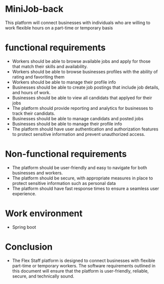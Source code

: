 # MiniJob-back
This platform will connect businesses with individuals who are willing to work flexible hours on a part-time or temporary basis

# functional requirements
-	Workers should be able to browse available jobs and apply for those that match their skills and availability.
- Workers should be able to browse businesses profiles with the ability of rating and favoriting them
- Workers should be able to manage their profile info
- Businesses should be able to create job postings that include job details, and hours of work.
- Businesses should be able to view all candidats that applyed for their jobs
-	The platform should provide reporting and analytics for businesses to track their candidats.
- Businesses should be able to manage candidats and posted jobs
- Businesses should be able to manage their profile info
-	The platform should have user authentication and authorization features to protect sensitive information and prevent unauthorized access.

# Non-functional requirements
-	The platform should be user-friendly and easy to navigate for both businesses and workers.
-	The platform should be secure, with appropriate measures in place to protect sensitive information such as personal data 
-	The platform should have fast response times to ensure a seamless user experience.

# Work environment
- Spring boot

# Conclusion
- The Flex Staff platform is designed to connect businesses with flexible part-time or temporary workers. The software requirements outlined in this document will ensure that the platform is user-friendly, reliable,
secure, and technically sound.
